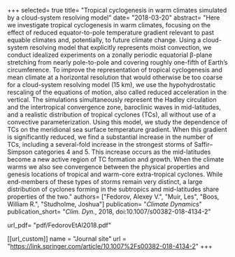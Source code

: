 +++
selected= true
title= "Tropical cyclogenesis in warm climates simulated by a cloud-system resolving model"
date= "2018-03-20"
abstract= "Here we investigate tropical cyclogenesis in warm climates, focusing on the effect of reduced equator-to-pole temperature gradient relevant to past equable climates and, potentially, to future climate change. Using a cloud-system resolving model that explicitly represents moist convection, we conduct idealized experiments on a zonally periodic equatorial β-plane stretching from nearly pole-to-pole and covering roughly one-fifth of Earth’s circumference. To improve the representation of tropical cyclogenesis and mean climate at a horizontal resolution that would otherwise be too coarse for a cloud-system resolving model (15 km), we use the hypohydrostatic rescaling of the equations of motion, also called reduced acceleration in the vertical. The simulations simultaneously represent the Hadley circulation and the intertropical convergence zone, baroclinic waves in mid-latitudes, and a realistic distribution of tropical cyclones (TCs), all without use of a convective parameterization. Using this model, we study the dependence of TCs on the meridional sea surface temperature gradient. When this gradient is significantly reduced, we find a substantial increase in the number of TCs, including a several-fold increase in the strongest storms of Saffir–Simpson categories 4 and 5. This increase occurs as the mid-latitudes become a new active region of TC formation and growth. When the climate warms we also see convergence between the physical properties and genesis locations of tropical and warm-core extra-tropical cyclones. While end-members of these types of storms remain very distinct, a large distribution of cyclones forming in the subtropics and mid-latitudes share properties of the two."
authors= ["Fedorov, Alexey V.", "Muir, Les", "Boos, William R.", "Studholme, Joshua"]
publication= "*Climate Dynamics*"
publication_short= "*Clim. Dyn.*, 2018, doi:10.1007/s00382-018-4134-2"

url_pdf= "pdf/FedorovEtAl2018.pdf"

[[url_custom]]
    name = "Journal site"
    url = "https://link.springer.com/article/10.1007%2Fs00382-018-4134-2"
+++


